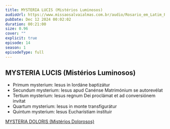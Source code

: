 ```yaml
---
title: MYSTERIA LUCIS (Mistérios Luminosos)
audioUrl: https://www.missaosalvaialmas.com.br/audio/Rosario_em_Latim_Papa_Bento_XV_Luminosos.mp3
pubDate: Dec 12 2024 00:02:02
duration: 00:21:00
size: 0.96
cover: ""
explicit: true
episode: 14
season: 1
episodeType: full
---
```


## MYSTERIA LUCIS (Mistérios Luminosos)

  - Primum mysterium: Iesus in Iordáne baptizátur
  - Secundum mysterium: Iesus apud Canénse Matrimónium se autorevélat
  - Tertium mysterium: Iesus regnum Dei proclámat et ad conversiónem invítat
  - Quartum mysterium: Iesus in monte transfigurátur
  - Quintum mysterium: Iesus Eucharístiam instítuir

<div class="text-center mt-16">
  <a class="btn btn-accent mt-9" href="/episode/post13">MYSTERIA DOLORIS (Mistérios Dolorosos)</a>
</div>